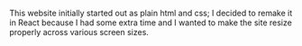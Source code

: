 This website initially started out as plain html and css; I decided to remake it in React because I had some extra time and I wanted to make the site resize properly across various screen sizes.
